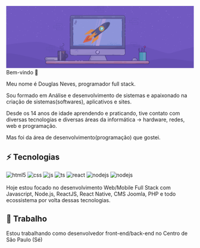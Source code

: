 ![alt text](https://github.com/douglasneves-net/douglasneves-net/blob/main/foto.png?raw=true)
Bem-vindo 👋


Meu nome é Douglas Neves, programador full stack.



Sou formado em Análise e desenvolvimento de sistemas e apaixonado na criação de sistemas(softwares), aplicativos e sites.



Desde os 14 anos de idade aprendendo e praticando, tive contato com diversas tecnologias e diversas áreas da informática -> hardware, redes, web e programação.



Mas foi da área de desenvolvimento(programação) que gostei.

## ⚡ Tecnologias

<div style="display: inline_block">
  <img align="center" alt="html5" src="https://img.shields.io/badge/HTML5-E34F26?style=for-the-badge&logo=html5&logoColor=white" />
  <img align="center" alt="css" src="https://img.shields.io/badge/CSS3-1572B6?style=for-the-badge&logo=css3&logoColor=white" />
  <img align="center" alt="js" src="https://img.shields.io/badge/JavaScript-F7DF1E?style=for-the-badge&logo=javascript&logoColor=black" />
  <img align="center" alt="ts" src="https://img.shields.io/badge/TypeScript-007ACC?style=for-the-badge&logo=typescript&logoColor=white" />
  <img align="center" alt="react" src="https://img.shields.io/badge/React-20232A?style=for-the-badge&logo=react&logoColor=61DAFB" />
  <img align="center" alt="nodejs" src="https://img.shields.io/badge/Node.js-43853D?style=for-the-badge&logo=node.js&logoColor=white" />
  <img align="center" alt="nodejs" src="https://img.shields.io/badge/PHP-777BB4?style=for-the-badge&logo=node.js&logoColor=white" />
</div><br/>
Hoje estou focado no desenvolvimento Web/Mobile Full Stack com Javascript, Node.js, ReactJS, React Native, CMS Joomla, PHP e todo ecossistema por volta dessas tecnologias.


## 🚀 Trabalho   
Estou trabalhando como desenvolvedor front-end/back-end no Centro de São Paulo (Sé)
